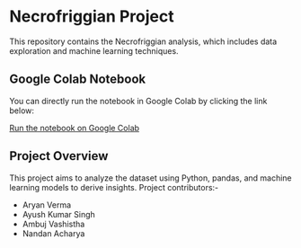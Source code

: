 # Necrofriggian Project

This repository contains the Necrofriggian analysis, which includes data exploration and machine learning techniques.

## Google Colab Notebook

You can directly run the notebook in Google Colab by clicking the link below:

[Run the notebook on Google Colab](https://colab.research.google.com/github/notAryan10/Necrofriggian/blob/main/Necrofriggian.ipynb)

## Project Overview

This project aims to analyze the dataset using Python, pandas, and machine learning models to derive insights. 
Project contributors:-
- Aryan Verma
- Ayush Kumar Singh
- Ambuj Vashistha
- Nandan Acharya
